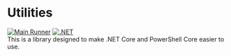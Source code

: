 ﻿# Utilities
[![Main Runner](https://github.com/ChessGeekBoy/Utilities/actions/workflows/main.yml/badge.svg)](https://github.com/ChessGeekBoy/Utilities/actions/workflows/main.yml)
[![.NET](https://github.com/ChessGeekBoy/Utilities/actions/workflows/dotnet.yml/badge.svg)](https://github.com/ChessGeekBoy/Utilities/actions/workflows/dotnet.yml) <br>
This is a library designed to make .NET Core and PowerShell Core easier to use.
